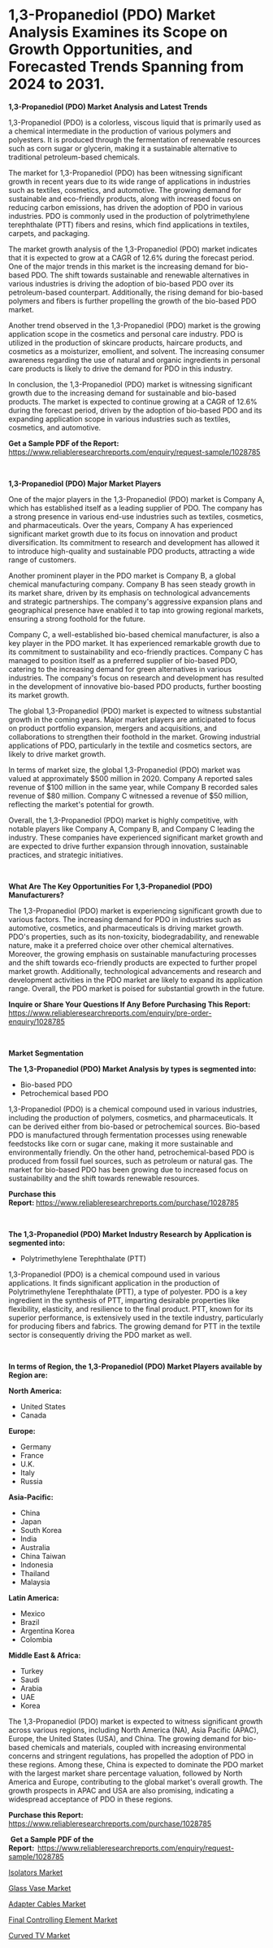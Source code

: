 <p><h1>1,3-Propanediol (PDO) Market Analysis Examines its Scope on Growth Opportunities, and Forecasted Trends Spanning from 2024 to 2031.</h1></p><p><strong>1,3-Propanediol (PDO) Market Analysis and Latest Trends</strong></p>
<p><p>1,3-Propanediol (PDO) is a colorless, viscous liquid that is primarily used as a chemical intermediate in the production of various polymers and polyesters. It is produced through the fermentation of renewable resources such as corn sugar or glycerin, making it a sustainable alternative to traditional petroleum-based chemicals.</p><p>The market for 1,3-Propanediol (PDO) has been witnessing significant growth in recent years due to its wide range of applications in industries such as textiles, cosmetics, and automotive. The growing demand for sustainable and eco-friendly products, along with increased focus on reducing carbon emissions, has driven the adoption of PDO in various industries. PDO is commonly used in the production of polytrimethylene terephthalate (PTT) fibers and resins, which find applications in textiles, carpets, and packaging.</p><p>The market growth analysis of the 1,3-Propanediol (PDO) market indicates that it is expected to grow at a CAGR of 12.6% during the forecast period. One of the major trends in this market is the increasing demand for bio-based PDO. The shift towards sustainable and renewable alternatives in various industries is driving the adoption of bio-based PDO over its petroleum-based counterpart. Additionally, the rising demand for bio-based polymers and fibers is further propelling the growth of the bio-based PDO market.</p><p>Another trend observed in the 1,3-Propanediol (PDO) market is the growing application scope in the cosmetics and personal care industry. PDO is utilized in the production of skincare products, haircare products, and cosmetics as a moisturizer, emollient, and solvent. The increasing consumer awareness regarding the use of natural and organic ingredients in personal care products is likely to drive the demand for PDO in this industry.</p><p>In conclusion, the 1,3-Propanediol (PDO) market is witnessing significant growth due to the increasing demand for sustainable and bio-based products. The market is expected to continue growing at a CAGR of 12.6% during the forecast period, driven by the adoption of bio-based PDO and its expanding application scope in various industries such as textiles, cosmetics, and automotive.</p></p>
<p><strong>Get a Sample PDF of the Report:&nbsp;</strong> <a href="https://www.reliableresearchreports.com/enquiry/request-sample/1028785">https://www.reliableresearchreports.com/enquiry/request-sample/1028785</a></p>
<p>&nbsp;</p>
<p><strong>1,3-Propanediol (PDO) Major Market Players</strong></p>
<p><p>One of the major players in the 1,3-Propanediol (PDO) market is Company A, which has established itself as a leading supplier of PDO. The company has a strong presence in various end-use industries such as textiles, cosmetics, and pharmaceuticals. Over the years, Company A has experienced significant market growth due to its focus on innovation and product diversification. Its commitment to research and development has allowed it to introduce high-quality and sustainable PDO products, attracting a wide range of customers.</p><p>Another prominent player in the PDO market is Company B, a global chemical manufacturing company. Company B has seen steady growth in its market share, driven by its emphasis on technological advancements and strategic partnerships. The company's aggressive expansion plans and geographical presence have enabled it to tap into growing regional markets, ensuring a strong foothold for the future.</p><p>Company C, a well-established bio-based chemical manufacturer, is also a key player in the PDO market. It has experienced remarkable growth due to its commitment to sustainability and eco-friendly practices. Company C has managed to position itself as a preferred supplier of bio-based PDO, catering to the increasing demand for green alternatives in various industries. The company's focus on research and development has resulted in the development of innovative bio-based PDO products, further boosting its market growth.</p><p>The global 1,3-Propanediol (PDO) market is expected to witness substantial growth in the coming years. Major market players are anticipated to focus on product portfolio expansion, mergers and acquisitions, and collaborations to strengthen their foothold in the market. Growing industrial applications of PDO, particularly in the textile and cosmetics sectors, are likely to drive market growth.</p><p>In terms of market size, the global 1,3-Propanediol (PDO) market was valued at approximately $500 million in 2020. Company A reported sales revenue of $100 million in the same year, while Company B recorded sales revenue of $80 million. Company C witnessed a revenue of $50 million, reflecting the market's potential for growth.</p><p>Overall, the 1,3-Propanediol (PDO) market is highly competitive, with notable players like Company A, Company B, and Company C leading the industry. These companies have experienced significant market growth and are expected to drive further expansion through innovation, sustainable practices, and strategic initiatives.</p></p>
<p>&nbsp;</p>
<p><strong>What Are The Key Opportunities For 1,3-Propanediol (PDO) Manufacturers?</strong></p>
<p><p>The 1,3-Propanediol (PDO) market is experiencing significant growth due to various factors. The increasing demand for PDO in industries such as automotive, cosmetics, and pharmaceuticals is driving market growth. PDO's properties, such as its non-toxicity, biodegradability, and renewable nature, make it a preferred choice over other chemical alternatives. Moreover, the growing emphasis on sustainable manufacturing processes and the shift towards eco-friendly products are expected to further propel market growth. Additionally, technological advancements and research and development activities in the PDO market are likely to expand its application range. Overall, the PDO market is poised for substantial growth in the future.</p></p>
<p><strong>Inquire or Share Your Questions If Any Before Purchasing This Report:</strong> <a href="https://www.reliableresearchreports.com/enquiry/pre-order-enquiry/1028785">https://www.reliableresearchreports.com/enquiry/pre-order-enquiry/1028785</a></p>
<p>&nbsp;</p>
<p><strong>Market Segmentation</strong></p>
<p><strong>The 1,3-Propanediol (PDO) Market Analysis by types is segmented into:</strong></p>
<p><ul><li>Bio-based PDO</li><li>Petrochemical based PDO</li></ul></p>
<p><p>1,3-Propanediol (PDO) is a chemical compound used in various industries, including the production of polymers, cosmetics, and pharmaceuticals. It can be derived either from bio-based or petrochemical sources. Bio-based PDO is manufactured through fermentation processes using renewable feedstocks like corn or sugar cane, making it more sustainable and environmentally friendly. On the other hand, petrochemical-based PDO is produced from fossil fuel sources, such as petroleum or natural gas. The market for bio-based PDO has been growing due to increased focus on sustainability and the shift towards renewable resources.</p></p>
<p><strong>Purchase this Report:&nbsp;</strong><a href="https://www.reliableresearchreports.com/purchase/1028785">https://www.reliableresearchreports.com/purchase/1028785</a></p>
<p>&nbsp;</p>
<p><strong>The 1,3-Propanediol (PDO) Market Industry Research by Application is segmented into:</strong></p>
<p><ul><li>Polytrimethylene Terephthalate (PTT)</li></ul></p>
<p><p>1,3-Propanediol (PDO) is a chemical compound used in various applications. It finds significant application in the production of Polytrimethylene Terephthalate (PTT), a type of polyester. PDO is a key ingredient in the synthesis of PTT, imparting desirable properties like flexibility, elasticity, and resilience to the final product. PTT, known for its superior performance, is extensively used in the textile industry, particularly for producing fibers and fabrics. The growing demand for PTT in the textile sector is consequently driving the PDO market as well.</p></p>
<p>&nbsp;</p>
<p><strong>In terms of Region, the 1,3-Propanediol (PDO) Market Players available by Region are:</strong></p>
<p>
    <p> <strong> North America: </strong>
        <ul>
            <li>United States</li>
            <li>Canada</li>
        </ul>
        </p> 
    <p> <strong> Europe: </strong>
        <ul>
            <li>Germany</li>
            <li>France</li>
            <li>U.K.</li>
            <li>Italy</li>
            <li>Russia</li>
        </ul>
        </p> 
    <p> <strong> Asia-Pacific: </strong>
        <ul>
            <li>China</li>
            <li>Japan</li>
            <li>South Korea</li>
            <li>India</li>
            <li>Australia</li>
            <li>China Taiwan</li>
            <li>Indonesia</li>
            <li>Thailand</li>
            <li>Malaysia</li>
        </ul>
        </p> 
    <p> <strong> Latin America: </strong>
        <ul>
            <li>Mexico</li>
            <li>Brazil</li>
            <li>Argentina Korea</li>
            <li>Colombia</li>
        </ul>
        </p> 
    <p> <strong> Middle East & Africa: </strong>
        <ul>
            <li>Turkey</li>
            <li>Saudi</li>
            <li>Arabia</li>
            <li>UAE</li>
            <li>Korea</li>
        </ul>
    </p>
    </p>
<p><p>The 1,3-Propanediol (PDO) market is expected to witness significant growth across various regions, including North America (NA), Asia Pacific (APAC), Europe, the United States (USA), and China. The growing demand for bio-based chemicals and materials, coupled with increasing environmental concerns and stringent regulations, has propelled the adoption of PDO in these regions. Among these, China is expected to dominate the PDO market with the largest market share percentage valuation, followed by North America and Europe, contributing to the global market's overall growth. The growth prospects in APAC and USA are also promising, indicating a widespread acceptance of PDO in these regions.</p></p>
<p><strong>Purchase this Report: </strong><a href="https://www.reliableresearchreports.com/purchase/1028785">https://www.reliableresearchreports.com/purchase/1028785</a></p>
<p>&nbsp;<strong>Get a Sample PDF of the Report:&nbsp;&nbsp;</strong><a href="https://www.reliableresearchreports.com/enquiry/request-sample/1028785">https://www.reliableresearchreports.com/enquiry/request-sample/1028785</a></p>
<p><strong></strong></p>
<p><p><a href="https://medium.com/@othamcclure/isolators-nbsp-market-focuses-on-market-share-size-and-projected-forecast-till-2031-086f992577f4">Isolators Market</a></p><p><a href="https://medium.com/@madelynhowe_34212/glass-vase-market-furnishes-information-on-market-share-market-trends-and-market-growth-b450ddf701ad">Glass Vase Market</a></p><p><a href="https://medium.com/@madelynhowe_34212/adapter-cables-market-trends-and-market-analysis-forecasted-for-period-2024-2031-0117d44b28a2">Adapter Cables Market</a></p><p><a href="https://medium.com/@othamcclure/final-controlling-element-market-exploring-market-share-market-trends-and-future-growth-799d01dd9133">Final Controlling Element Market</a></p><p><a href="https://medium.com/p/3b7868da2030/edit">Curved TV Market</a></p></p>